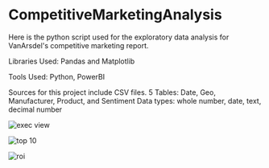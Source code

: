 # CompetitiveMarketingAnalysis

Here is the python script used for the exploratory data analysis for VanArsdel's competitive marketing report. 

Libraries Used: Pandas and Matplotlib

Tools Used: Python, PowerBI

Sources for this project include CSV files.
5 Tables: Date, Geo, Manufacturer, Product, and Sentiment
Data types: whole number, date, text, decimal number


![exec view](https://github.com/cwilliams1023/CompetitiveMarketingAnalysis/assets/121206979/e2ab6e19-79d2-4459-a353-d5855734f510)


![top 10](https://github.com/cwilliams1023/CompetitiveMarketingAnalysis/assets/121206979/ec3184ce-92df-4069-b455-402d5985a446)


![roi](https://github.com/cwilliams1023/CompetitiveMarketingAnalysis/assets/121206979/fd99635a-c5bd-49ae-b356-b194c431616e)
